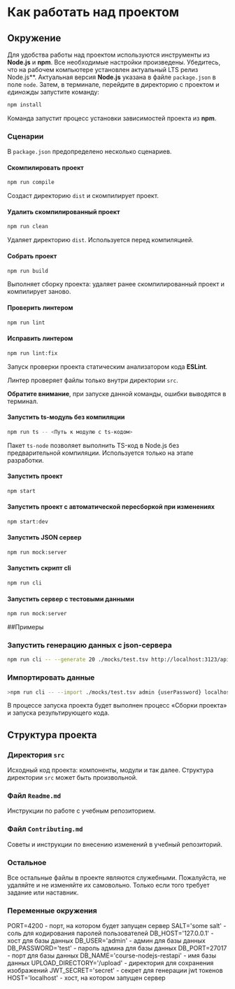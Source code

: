 # Как работать над проектом

## Окружение

Для удобства работы над проектом используются инструменты из **Node.js** и **npm**. Все необходимые настройки произведены. Убедитесь, что на рабочем компьютере установлен актуальный LTS релиз Node.js**. Актуальная версия **Node.js** указана в файле `package.json` в поле `node`. Затем, в терминале, перейдите в директорию с проектом и _единожды_ запустите команду:

```bash
npm install
```

Команда запустит процесс установки зависимостей проекта из **npm**.

### Сценарии

В `package.json` предопределено несколько сценариев.

#### Скомпилировать проект

```bash
npm run compile
```

Создаст директорию `dist` и скомпилирует проект.

#### Удалить скомпилированный проект

```bash
npm run clean
```

Удаляет директорию `dist`. Используется перед компиляцией.

#### Собрать проект

```bash
npm run build
```

Выполняет сборку проекта: удаляет ранее скомпилированный проект и компилирует заново.

#### Проверить линтером

```bash
npm run lint
```

#### Исправить линтером

```bash
npm run lint:fix
```

Запуск проверки проекта статическим анализатором кода **ESLint**.

Линтер проверяет файлы только внутри директории `src`.

**Обратите внимание**, при запуске данной команды, ошибки выводятся в терминал.

#### Запустить ts-модуль без компиляции

```bash
npm run ts -- <Путь к модулю с ts-кодом>
```

Пакет `ts-node` позволяет выполнить TS-код в Node.js без предварительной компиляции. Используется только на этапе разработки.

#### Запустить проект

```bash
npm start
```

#### Запустить проект с автоматической пересборкой при изменениях

```bash
npm start:dev
```

#### Запустить JSON сервер

```bash
npm run mock:server
```

#### Запустить скрипт cli

```bash
npm run cli
```

#### Запустить сервер с тестовыми данными

 ```bash
 npm run mock:server
 ```
##Примеры

### Запустить генерацию данных с json-сервера

 ```bash
npm run cli -- --generate 20 ./mocks/test.tsv http://localhost:3123/api
 ```

### Импортировать данные
 ```bash
>npm run cli -- --import ./mocks/test.tsv admin {userPassword} localhost course-nodejs-restapi {salt}
 ```

В процессе запуска проекта будет выполнен процесс «Сборки проекта» и запуска результирующего кода.

## Структура проекта

### Директория `src`

Исходный код проекта: компоненты, модули и так далее. Структура директории `src` может быть произвольной.

### Файл `Readme.md`

Инструкции по работе с учебным репозиторием.

### Файл `Contributing.md`

Советы и инструкции по внесению изменений в учебный репозиторий.

### Остальное

Все остальные файлы в проекте являются служебными. Пожалуйста, не удаляйте и не изменяйте их самовольно. Только если того требует задание или наставник.

### Переменные окружения
PORT=4200 - порт, на котором будет запущен сервер
SALT='some salt' - соль для кодирования паролей пользователей
DB_HOST='127.0.0.1' - хост для базы данных
DB_USER='admin' - админ для базы данных
DB_PASSWORD='test' - пароль админа для базы данных
DB_PORT=27017 - порт для базы данных
DB_NAME='course-nodejs-restapi' - имя базы данных
UPLOAD_DIRECTORY='/upload' - директория для сохранения изображений
JWT_SECRET='secret' - секрет для генерации jwt токенов
HOST='localhost' - хост, на котором запущен сервер
